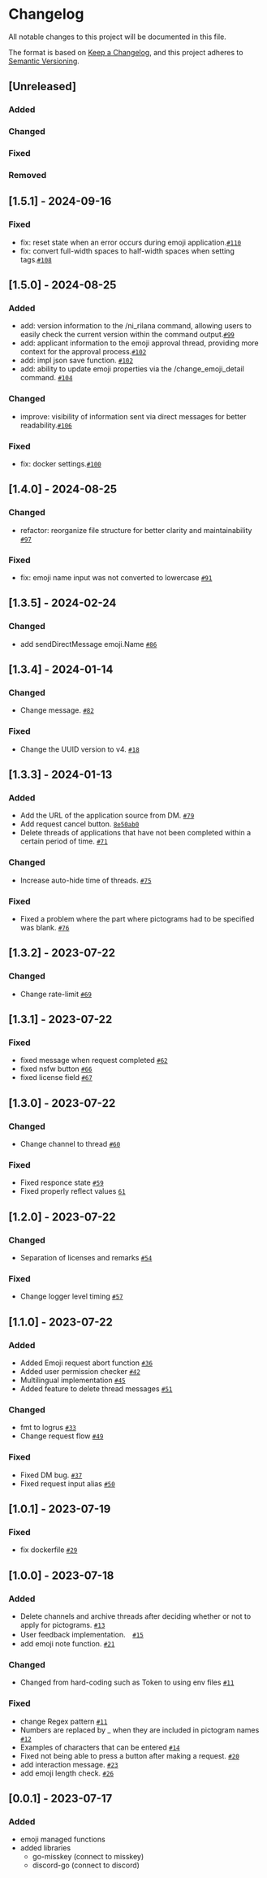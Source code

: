 # Changelog

All notable changes to this project will be documented in this file.

The format is based on [Keep a Changelog](https://keepachangelog.com/en/1.0.0/),
and this project adheres to [Semantic Versioning](https://semver.org/spec/v2.0.0.html).

## [Unreleased]

### Added

### Changed

### Fixed

### Removed

## [1.5.1] - 2024-09-16
### Fixed
- fix: reset state when an error occurs during emoji application.[`#110`](https://github.com/niri-la/MisskeyEmojiBot/pull/110)
- fix: convert full-width spaces to half-width spaces when setting tags.[`#108`](https://github.com/niri-la/MisskeyEmojiBot/pull/108)

## [1.5.0] - 2024-08-25
### Added
- add: version information to the /ni_rilana command, allowing users to easily check the current version within the command output.[`#99`](https://github.com/niri-la/MisskeyEmojiBot/pull/99)
- add: applicant information to the emoji approval thread, providing more context for the approval process.[`#102`](https://github.com/niri-la/MisskeyEmojiBot/pull/102)
- add: impl json save function. [`#102`](https://github.com/niri-la/MisskeyEmojiBot/pull/102)
- add: ability to update emoji properties via the /change_emoji_detail command.  [`#104`](https://github.com/niri-la/MisskeyEmojiBot/pull/104)

### Changed
- improve: visibility of information sent via direct messages for better readability.[`#106`](https://github.com/niri-la/MisskeyEmojiBot/pull/106)

### Fixed
- fix: docker settings.[`#100`](https://github.com/niri-la/MisskeyEmojiBot/pull/101)

## [1.4.0] - 2024-08-25
### Changed
- refactor: reorganize file structure for better clarity and maintainability [`#97`](https://github.com/niri-la/MisskeyEmojiBot/pull/97)

### Fixed
- fix: emoji name input was not converted to lowercase [`#91`](https://github.com/niri-la/MisskeyEmojiBot/pull/91)

## [1.3.5] - 2024-02-24
### Changed
- add sendDirectMessage emoji.Name [`#86`](https://github.com/niri-la/MisskeyEmojiBot/pull/86)

## [1.3.4] - 2024-01-14
### Changed
- Change message. [`#82`](https://github.com/niwaniwa/MisskeyEmojiBot/issues/82)

### Fixed
- Change the UUID version to v4. [`#18`](https://github.com/niwaniwa/MisskeyEmojiBot/issues/18)

## [1.3.3] - 2024-01-13
### Added
- Add the URL of the application source from DM. [`#79`](https://github.com/niwaniwa/MisskeyEmojiBot/issues/79)
- Add request cancel button. [`8e50ab0`](https://github.com/niwaniwa/MisskeyEmojiBot/commit/8e50ab092e383b31a2d52a64122ebf1c1fe5848e)
- Delete threads of applications that have not been completed within a certain period of time. [`#71`](https://github.com/niwaniwa/MisskeyEmojiBot/issues/71)

### Changed
- Increase auto-hide time of threads. [`#75`](https://github.com/niwaniwa/MisskeyEmojiBot/issues/75)

### Fixed
- Fixed a problem where the part where pictograms had to be specified was blank. [`#76`](https://github.com/niwaniwa/MisskeyEmojiBot/issues/76)

## [1.3.2] - 2023-07-22

### Changed
- Change rate-limit [`#69`](https://github.com/niwaniwa/MisskeyEmojiBot/pull/69)

## [1.3.1] - 2023-07-22

### Fixed
- fixed message when request completed [`#62`](https://github.com/niwaniwa/MisskeyEmojiBot/pull/62)
- fixed nsfw button [`#66`](https://github.com/niwaniwa/MisskeyEmojiBot/pull/66)
- fixed license field [`#67`](https://github.com/niwaniwa/MisskeyEmojiBot/pull/67)

## [1.3.0] - 2023-07-22

### Changed
- Change channel to thread [`#60`](https://github.com/niwaniwa/MisskeyEmojiBot/pull/60)

### Fixed
- Fixed responce state [`#59`](https://github.com/niwaniwa/MisskeyEmojiBot/pull/59)
- Fixed properly reflect values [`61`](https://github.com/niwaniwa/MisskeyEmojiBot/pull/61)

## [1.2.0] - 2023-07-22

### Changed
- Separation of licenses and remarks [`#54`](https://github.com/niwaniwa/MisskeyEmojiBot/pull/55)

### Fixed
- Change logger level timing [`#57`](https://github.com/niwaniwa/MisskeyEmojiBot/pull/57)

## [1.1.0] - 2023-07-22

### Added
- Added Emoji request abort function [`#36`](https://github.com/niwaniwa/MisskeyEmojiBot/pull/36)
- Added user permission checker [`#42`](https://github.com/niwaniwa/MisskeyEmojiBot/pull/42)
- Multilingual implementation [`#45`](https://github.com/niwaniwa/MisskeyEmojiBot/pull/45)
- Added feature to delete thread messages [`#51`](https://github.com/niwaniwa/MisskeyEmojiBot/pull/51)

### Changed
- fmt to logrus [`#33`](https://github.com/niwaniwa/MisskeyEmojiBot/pull/33)
- Change request flow [`#49`](https://github.com/niwaniwa/MisskeyEmojiBot/pull/49)

### Fixed
- Fixed DM bug. [`#37`](https://github.com/niwaniwa/MisskeyEmojiBot/pull/37)
- Fixed request input alias [`#50`](https://github.com/niwaniwa/MisskeyEmojiBot/pull/50)

## [1.0.1] - 2023-07-19

### Fixed
- fix dockerfile [`#29`](https://github.com/niwaniwa/MisskeyEmojiBot/pull/29)

## [1.0.0] - 2023-07-18

### Added
- Delete channels and archive threads after deciding whether or not to apply for pictograms. [`#13`](https://github.com/niwaniwa/MisskeyEmojiBot/pull/13)
- User feedback implementation.　[`#15`](https://github.com/niwaniwa/MisskeyEmojiBot/pull/15)
- add emoji note function. [`#21`](https://github.com/niwaniwa/MisskeyEmojiBot/pull/21)

### Changed
- Changed from hard-coding such as Token to using env files [`#11`](https://github.com/niwaniwa/MisskeyEmojiBot/pull/11)

### Fixed
- change Regex pattern [`#11`](https://github.com/niwaniwa/MisskeyEmojiBot/pull/11)
- Numbers are replaced by _ when they are included in pictogram names [`#12`](https://github.com/niwaniwa/MisskeyEmojiBot/pull/12)
- Examples of characters that can be entered [`#14`](https://github.com/niwaniwa/MisskeyEmojiBot/pull/14)
- Fixed not being able to press a button after making a request. [`#20`](https://github.com/niwaniwa/MisskeyEmojiBot/pull/20)
- add interaction message. [`#23`](https://github.com/niwaniwa/MisskeyEmojiBot/pull/23)
- add emoji length check. [`#26`](https://github.com/niwaniwa/MisskeyEmojiBot/pull/26)

## [0.0.1] - 2023-07-17
### Added
- emoji managed functions
- added libraries
  - go-misskey (connect to misskey)
  - discord-go (connect to discord)

